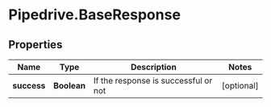 # Pipedrive.BaseResponse

## Properties

Name | Type | Description | Notes
------------ | ------------- | ------------- | -------------
**success** | **Boolean** | If the response is successful or not | [optional] 


